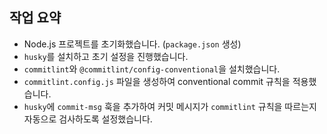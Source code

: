 ## 작업 요약

- Node.js 프로젝트를 초기화했습니다. (`package.json` 생성)
- `husky`를 설치하고 초기 설정을 진행했습니다.
- `commitlint`와 `@commitlint/config-conventional`을 설치했습니다.
- `commitlint.config.js` 파일을 생성하여 conventional commit 규칙을 적용했습니다.
- `husky`에 `commit-msg` 훅을 추가하여 커밋 메시지가 `commitlint` 규칙을 따르는지 자동으로 검사하도록 설정했습니다.